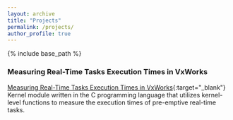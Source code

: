 ```yaml
---
layout: archive
title: "Projects"
permalink: /projects/
author_profile: true
---
```


{% include base_path %}

<h3> Measuring Real-Time Tasks Execution Times in VxWorks </h3>

[Measuring Real-Time Tasks Execution Times in VxWorks](https://github.com/axel-ra/Real-Time-Execution-Times-using-VxWorks.git){:target="_blank"}\
Kernel module written in the C programming language that utilizes kernel-level functions to measure the execution times of pre-emptive real-time tasks.<br/>
